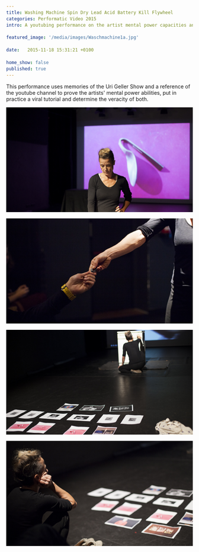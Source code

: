 ```yaml
---
title: Washing Machine Spin Dry Lead Acid Battery Kill Flywheel
categories: Performatic Video 2015
intro: A youtubing performance on the artist mental power capacities and the veracity of the internet. In the framework of Liminal GR curated by Pilar Cruz and Marc Roig.

featured_image: '/media/images/Waschmachine1a.jpg'

date:   2015-11-18 15:31:21 +0100

home_show: false
published: true
---
```


This performance uses memories of the Uri Geller Show and a reference of the youtube channel to prove the artists' mental power abilities, put in practice a viral tutorial and determine the veracity of both. 

![image](/media/images/Waschmachine3.jpg)  

![image](/media/images/Waschmachine4.jpg)  

![image](/media/images/Waschmachine5.jpg)  

![image](/media/images/Waschmachine1.jpg)  

